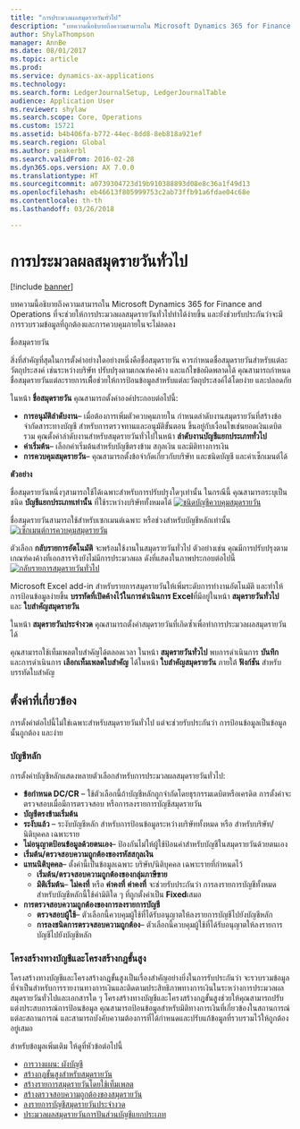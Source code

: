 ```yaml
---
title: "การประมวลผลสมุดรายวันทั่วไป"
description: "บทความนี้อธิบายถึงความสามารถใน Microsoft Dynamics 365 for Finance and Operations ที่จะช่วยให้การประมวลผลสมุดรายวันทั่วไปทำได้ง่ายขึ้น และยังช่วยรับประกันว่าจะมีการรวบรวมข้อมูลที่ถูกต้องและการควบคุมภายในจะไม่ลดลง"
author: ShylaThompson
manager: AnnBe
ms.date: 08/01/2017
ms.topic: article
ms.prod: 
ms.service: dynamics-ax-applications
ms.technology: 
ms.search.form: LedgerJournalSetup, LedgerJournalTable
audience: Application User
ms.reviewer: shylaw
ms.search.scope: Core, Operations
ms.custom: 15721
ms.assetid: b4b406fa-b772-44ec-8dd8-8eb818a921ef
ms.search.region: Global
ms.author: peakerbl
ms.search.validFrom: 2016-02-28
ms.dyn365.ops.version: AX 7.0.0
ms.translationtype: HT
ms.sourcegitcommit: a0739304723d19b910388893d08e8c36a1f49d13
ms.openlocfilehash: eb46613f805999753c2ab73ffb91a6fdae04c68e
ms.contentlocale: th-th
ms.lasthandoff: 03/26/2018

---
```


# <a name="general-journal-processing"></a>การประมวลผลสมุดรายวันทั่วไป

[!include [banner](../includes/banner.md)]

บทความนี้อธิบายถึงความสามารถใน Microsoft Dynamics 365 for Finance and Operations ที่จะช่วยให้การประมวลผลสมุดรายวันทั่วไปทำได้ง่ายขึ้น และยังช่วยรับประกันว่าจะมีการรวบรวมข้อมูลที่ถูกต้องและการควบคุมภายในจะไม่ลดลง  

ชื่อสมุดรายวัน

สิ่งที่สำคัญที่สุดในการตั้งค่าอย่างใดอย่างหนึ่งคือชื่อสมุดรายวัน ควรกำหนดชื่อสมุดรายวันสำหรับแต่ละวัตถุประสงค์ เช่นระหว่างบริษัท ปรับปรุงตามเกณฑ์คงค้าง และแก้ไขข้อผิดพลาดได้ คุณสามารถกำหนดชื่อสมุดรายวันแต่ละรายการเพื่ิอช่วยให้การป้อนข้อมูลสำหรับแต่ละวัตถุประสงค์ได้โดยง่าย และปลอดภัย 

ในหน้า **ชื่อสมุดรายวัน** คุณสามารถตั้งค่าองค์ประกอบต่อไปนี้:

-   **การอนุมัติลำดับงาน**– เมื่อต้องการเพิ่มตัวควบคุมภายใน กำหนดลำดับงานสมุดรายวันที่สร้างข้อจำกัดสาระทางบัญชี สำหรับการตรวจทานและอนุมัติขั้นตอน ขึ้นอยู่กับเงื่อนไขเช่นยอดเงินเดบิตรวม คุณตั้งค่าลำดับงานสำหรับสมุดรายวันทั่วไปในหน้า **ลำดับงานบัญชีแยกประเภททั่วไป**
-   **ค่าเริ่มต้น**– เลือกค่าเริ่มต้นสำหรับบัญชีตรงข้าม สกุลเงิน และมิติทางการเงิน
-   **การควบคุมสมุดรายวัน**– คุณสามารถตั้งข้อจำกัดเกี่ยวกับบริษัท และชนิดบัญชี และค่าเซ็กเมนต์ได้ 

**ตัวอย่าง**

ชื่อสมุดรายวันหนึ่งๆสามารถใช้ได้เฉพาะสำหรับการปรับปรุงใดๆเท่านั้น ในกรณีนี้ คุณสามารถระบุเป็นชนิด **บัญชีแยกประเภทเท่านั้น** ที่ใช้ระหว่างบริษัททั้งหมดได้ [![ชนิดบัญชีควบคุมสมุดรายวัน](./media/journal-control-account-types1.png)](./media/journal-control-account-types1.png)

ชื่อสมุดรายวันสามารถใช้สำหรับเซกเมนต์เฉพาะ หรือช่วงสำหรับบัญชีหลักเท่านั้น [![เซ็กเมนต์การควบคุมสมุดรายวัน](./media/journal-control-segment1.png)](./media/journal-control-segment1.png)

ตัวเลือก **กลับรายการอัตโนมัติ** จะพร้อมใช้งานในสมุดรายวันทั่วไป ตัวอย่างเช่น คุณมีการปรับปรุงตามเกณฑ์คงค้างที่เอกสารจริงยังไม่มีการประมวลผล ดังที่แสดงในภาพประกอบต่อไปนี้
[![กลับรายการสมุดรายวันทั่วไป](./media/general-journal-reversing1.png)](./media/general-journal-reversing1.png) 

Microsoft Excel add-in สำหรับรายการสมุดรายวันให้เพิ่มระดับการทำงานอัตโนมัติ และทำให้การป้อนข้อมูลง่ายขึ้น **บรรทัดที่เปิดค้างไว้ในการดำเนินการ Excel**ที่มีอยู่ในหน้า **สมุดรายวันทั่วไป** และ **ใบสำคัญสมุดรายวัน** 

ในหน้า **สมุดรายวันประจำงวด** คุณสามารถตั้งค่าสมุดรายวันที่เกิดซ้ำเพื่อทำการประมวลผลสมุดรายวันได้ 

คุณสามารถใช้เท็มเพลตใบสำคัญได้ตลอดเวลา ในหน้า **สมุดรายวันทั่วไป** พบการดำเนินการ **บันทึก** และการดำเนินการ **เลือกเท็มเพลตใบสำคัญ** ได้ในหน้า  **ใบสำคัญสมุดรายวัน** ภายใต้ **ฟังก์ชัน** สำหรับบรรทัดใบสำคัญ

## <a name="related-setup"></a>ตั้งค่าที่เกี่ยวข้อง
การตั้งค่าต่อไปนี้ไม่ใช่เฉพาะสำหรับสมุดรายวันทั่วไป แต่จะช่วยรับประกันว่า การป้อนข้อมูลเป็นข้อมูลนั้นถูกต้อง และง่าย

### <a name="main-account"></a>บัญชีหลัก

การตั้งค่าบัญชีหลักแสดงหลายตัวเลือกสำหรับการประมวลผลสมุดรายวันทั่วไป:

-   **ข้อกำหนด DC/CR** – ใช้ตัวเลือกนี้ถ้าบัญชีหลักถูกจำกัดโดยธุรกรรมเดบิตหรือเครดิต การตั้งค่าจะตรวจสอบเมื่อมีการตรวจสอบ หรือการลงรายการบัญชีสมุดรายวัน
-   **บัญชีตรงข้ามเริ่มต้น**
-   **ระงับแล้ว** – ระงับบัญชีหลัก สำหรับการป้อนข้อมูลระหว่างบริษัททั้งหมด หรือ สำหรับบริษัท/นิติบุคคล เฉพาะราย
-   **ไม่อนุญาตป้อนข้อมูลด้วยตนเอง**– ป้องกันไม่ให้ผู้ใช้ป้อนค่าสำหรับบัญชีในสมุดรายวันด้วยตนเอง
-   **เริ่มต้น/ตรวจสอบความถูกต้องของรหัสสกุลเงิน**
-   **แทนนิติบุคคล**– ตั้งค่านี้เป็นข้อมูลเฉพาะ บริษัท/นิติบุคคล เฉพาะรายที่กำหนดไว้
    -   **เริ่มต้น/ตรวจสอบความถูกต้องของกลุ่มภาษีขาย**
    -   **มิติเริ่มต้น**– **ไม่คงที่** หรือ **ค่าคงที่** **ค่าคงที่** จะช่วยรับประกันว่า การลงรายการบัญชีทั้งหมดสำหรับบัญชีหลักนี้ใช้ค่ามิติใด ๆ ที่ถูกตั้งค่าเป็น **Fixed**เสมอ
-   **การตรวจสอบความถูกต้องของการลงรายการบัญชี**
    -   **ตรวจสอบผู้ใช้**– ตัวเลือกนี้ควบคุมผู้ใช้ที่ได้รับอนุญาตให้ลงรายการบัญชีไปยังบัญชีหลัก
    -   **การลงชนิดการตรวจสอบความถูกต้อง**– ตัวเลือกนี้ควบคุมผู้ใช้ที่ได้รับอนุญาตให้ลงรายการบัญชีไปยังบัญชีหลัก

### <a name="accounting-structures-and-advanced-rules-structures"></a>โครงสร้างทางบัญชีและโครงสร้างกฎขั้นสูง

โครงสร้างทางบัญชีและโครงสร้างกฎขั้นสูงเป็นเรื่องสำคัญอย่างยิ่งในการรับประกันว่า จะรวบรวมข้อมูลที่จำเป็นสำหรับการรายงานทางการเงินและติดตามประสิทธิภาพทางการเงินในระหว่างการประมวลผลสมุดรายวันทั่วไปและเอกสารใด ๆ โครงสร้างทางบัญชีและโครงสร้างกฎขั้นสูงช่วยให้คุณสามารถปรับแต่งประสบการณ์การป้อนข้อมูล คุณสามารถป้อนข้อมูลสำหรับมิติทางการเงินที่เกี่ยวข้องในสถานการณ์แต่ละสถานการณ์ และสามารถบังคับความต้องการที่ได้กำหนดและปรับแก้ข้อมูลที่รวบรวมไว้ให้ถูกต้องอยู่เสมอ

สำหรับข้อมูลเพิ่มเติม ให้ดูที่หัวข้อต่อไปนี้
- [การวางแผน: ผังบัญชี](plan-chart-of-accounts.md) 
- [สร้างกฎขั้นสูงสำหรับสมุดรายวัน](tasks/create-advanced-rules-journals.md)
- [สร้างรายการสมุดรายวันโดยใช้เท็มเพลต](tasks/create-journal-entry-template.md)
- [สร้างตรวจสอบความถูกต้องของสมุดรายวัน](tasks/create-validate-journals.md)
- [ลงรายการบัญชีสมุดรายวันประจำงวด](tasks/post-periodic-journals.md)
- [ประมวลผลสมุดรายวันการปันส่วนบัญชีแยกประเภท](tasks/process-ledger-allocation-journal.md)



